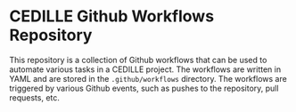 # CEDILLE Github Workflows Repository

This repository is a collection of Github workflows that can be used to automate
various tasks in a CEDILLE project. The workflows are written in YAML and are
stored in the `.github/workflows` directory. The workflows are triggered by
various Github events, such as pushes to the repository, pull requests, etc.

